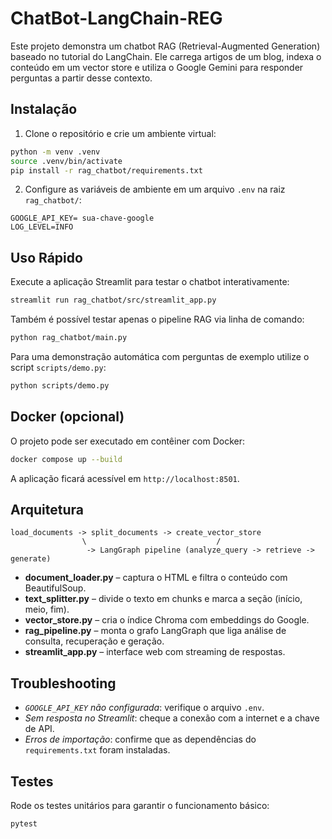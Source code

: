 # ChatBot-LangChain-REG

Este projeto demonstra um chatbot RAG (Retrieval-Augmented Generation) baseado no tutorial do LangChain. Ele carrega artigos de um blog, indexa o conteúdo em um vector store e utiliza o Google Gemini para responder perguntas a partir desse contexto.

## Instalação

1. Clone o repositório e crie um ambiente virtual:

```bash
python -m venv .venv
source .venv/bin/activate
pip install -r rag_chatbot/requirements.txt
```

2. Configure as variáveis de ambiente em um arquivo `.env` na raiz `rag_chatbot/`:

```
GOOGLE_API_KEY= sua-chave-google
LOG_LEVEL=INFO
```

## Uso Rápido

Execute a aplicação Streamlit para testar o chatbot interativamente:

```bash
streamlit run rag_chatbot/src/streamlit_app.py
```

Também é possível testar apenas o pipeline RAG via linha de comando:

```bash
python rag_chatbot/main.py
```

Para uma demonstração automática com perguntas de exemplo utilize o script `scripts/demo.py`:

```bash
python scripts/demo.py
```

## Docker (opcional)

O projeto pode ser executado em contêiner com Docker:

```bash
docker compose up --build
```

A aplicação ficará acessível em `http://localhost:8501`.

## Arquitetura

```
load_documents -> split_documents -> create_vector_store
                \                             /
                 -> LangGraph pipeline (analyze_query -> retrieve -> generate)
```

- **document_loader.py** – captura o HTML e filtra o conteúdo com BeautifulSoup.
- **text_splitter.py** – divide o texto em chunks e marca a seção (início, meio, fim).
- **vector_store.py** – cria o índice Chroma com embeddings do Google.
- **rag_pipeline.py** – monta o grafo LangGraph que liga análise de consulta,
  recuperação e geração.
- **streamlit_app.py** – interface web com streaming de respostas.

## Troubleshooting

- *`GOOGLE_API_KEY` não configurada*: verifique o arquivo `.env`.
- *Sem resposta no Streamlit*: cheque a conexão com a internet e a chave de API.
- *Erros de importação*: confirme que as dependências do `requirements.txt` foram instaladas.

## Testes

Rode os testes unitários para garantir o funcionamento básico:

```bash
pytest
```

